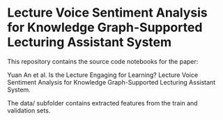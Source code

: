 # Lecture Voice Sentiment Analysis for Knowledge Graph-Supported Lecturing Assistant System

This repository contains the source code notebooks for the paper: 

Yuan An et al. Is the Lecture Engaging for Learning? Lecture Voice Sentiment Analysis for Knowledge Graph-Supported Lecturing Assistant System. 

The data/ subfolder contains extracted features from the train and validation sets.


